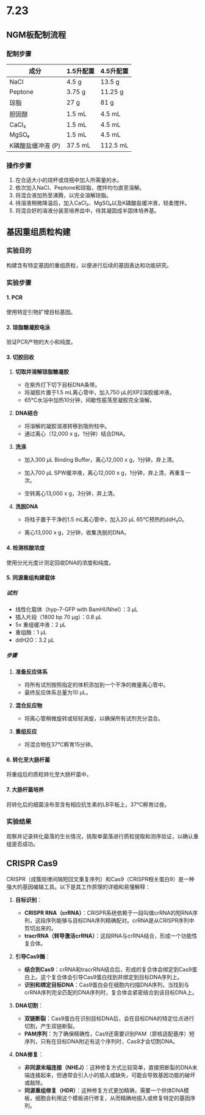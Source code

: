 # 7.23

## NGM板配制流程

### 配制步骤

| 成分                | 1.5升配置       | 4.5升配置       |
|------------------|---------------|---------------|
| NaCl             | 4.5 g         | 13.5 g        |
| Peptone          | 3.75 g        | 11.25 g       |
| 琼脂             | 27 g          | 81 g          |
| 胆固醇           | 1.5 mL        | 4.5 mL        |
| CaCl₂            | 1.5 mL        | 4.5 mL        |
| MgSO₄            | 1.5 mL        | 4.5 mL        |
| K磷酸盐缓冲液 (P) | 37.5 mL       | 112.5 mL      |

### 操作步骤
1. 在合适大小的烧杯或烧瓶中加入所需量的水。
2. 依次加入NaCl、Peptone和琼脂，搅拌均匀直至溶解。
3. 将混合液加热至沸腾，以完全溶解琼脂。
4. 待溶液稍微降温后，加入CaCl₂、MgSO₄以及K磷酸盐缓冲液，轻柔搅拌。
5. 将混合好的溶液分装至培养皿中，待其凝固成半固体培养基。

## 基因重组质粒构建

### 实验目的
构建含有特定基因的重组质粒，以便进行后续的基因表达和功能研究。

### 实验步骤

#### 1. PCR
使用特定引物扩增目标基因。

#### 2. 琼脂糖凝胶电泳
验证PCR产物的大小和纯度。

#### 3. 切胶回收

1. **切取并溶解琼脂糖凝胶**
   - 在紫外灯下切下目标DNA条带。
   - 将凝胶片置于1.5 mL离心管中，加入750 µL的XP2溶胶缓冲液。
   - 65°C水浴中加热10分钟，间歇性振荡至凝胶完全溶解。

2. **DNA结合**
   - 将溶解的凝胶溶液转移到吸附柱中。
   - 通过离心（12,000 x g，1分钟）结合DNA。

3. **洗涤**
   - 加入300 µL Binding Buffer，离心12,000 x g，1分钟，弃上清。

   - 加入700 µL SPW缓冲液，离心12,000 x g，1分钟，弃上清，再重复一次。

   - 空转离心13,000 x g，3分钟，弃上清。

4. **洗脱DNA**
   - 将柱子置于干净的1.5 mL离心管中，加入20 µL 65°C预热的ddH₂O。

   - 离心13,000 x g，2分钟，收集洗脱的DNA。

#### 4. 检测核酸浓度
使用分光光度计测定回收DNA的浓度和纯度。

#### 5. 同源重组构建载体

##### 试剂
- 线性化载体（hyp-7-GFP with BamHI/NheI）：3 µL
- 插入片段（1800 bp 70 µg）：0.8 µL
- 5x 重组缓冲液：2 µL
- 重组酶：1 µL
- ddH2O：3.2 µL

##### 步骤

1. **准备反应体系**
   - 将所有试剂按照指定的体积添加到一个干净的微量离心管中。
   - 最终反应体系总量为10 µL。

2. **混合反应物**
   - 将离心管稍微旋转或轻轻涡旋，以确保所有试剂充分混合。

3. **重组反应**
   - 将混合物在37°C孵育15分钟。

#### 6. 转化至大肠杆菌
将重组后的质粒转化至大肠杆菌中。

#### 7. 大肠杆菌培养
将转化后的细菌涂布至含有相应抗生素的LB平板上，37°C孵育过夜。

### 实验结果
观察并记录转化菌落的生长情况，挑取单菌落进行质粒提取和测序验证，以确认重组是否成功。

## CRISPR Cas9

CRISPR（成簇规律间隔短回文重复序列）和Cas9（CRISPR相关蛋白9）是一种强大的基因编辑工具。以下是其工作原理的详细和易懂解释：

1. **目标识别**：
   - **CRISPR RNA（crRNA）**：CRISPR系统依赖于一段叫做crRNA的短RNA序列，这段序列能够与目标DNA序列精确配对。crRNA是从CRISPR序列中剪切出来的。
   - **tracrRNA（转导激活crRNA）**：这段RNA与crRNA结合，形成一个功能性复合体。

2. **引导Cas9酶**：
   - **结合到Cas9**：crRNA和tracrRNA结合后，形成的复合体会绑定到Cas9蛋白上。这个复合体会引导Cas9蛋白找到并绑定到目标DNA序列上。
   - **识别和绑定目标DNA**：Cas9蛋白会在细胞内扫描DNA序列，当找到与crRNA序列完全匹配的DNA序列时，复合体会紧密结合到该目标DNA上。

3. **DNA切割**：
   - **双链断裂**：Cas9蛋白在识别目标DNA后，会在目标DNA的特定位点进行切割，产生双链断裂。
   - **PAM序列**：为了确保精确性，Cas9还需要识别PAM（原核适配基序）短序列，只有在目标DNA附近有这个序列时，Cas9才会切割DNA。

4. **DNA修复**：
   - **非同源末端连接（NHEJ）**：这种修复方式比较简单，直接把断裂的DNA末端连接起来，但通常会引入小的插入或缺失，可能会导致基因功能的破坏或敲除。
   - **同源重组修复（HDR）**：这种修复方式更加精确，需要一个供体DNA模板，细胞会利用这个模板进行修复，从而精确地插入或修复特定的基因序列。